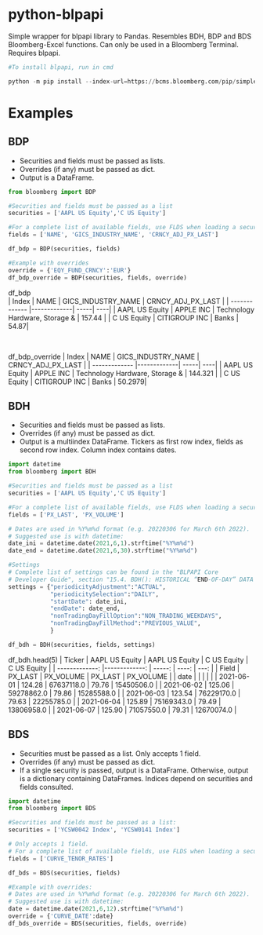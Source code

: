 # python-blpapi

Simple wrapper for blpapi library to Pandas. Resembles BDH, BDP and BDS Bloomberg-Excel functions. Can only be used in a Bloomberg Terminal. Requires blpapi.

```python
#To install blpapi, run in cmd

python -m pip install --index-url=https://bcms.bloomberg.com/pip/simple/ blpapi
```


# Examples

## BDP
+ Securities and fields must be passed as lists.
+ Overrides (if any) must be passed as dict.
+ Output is a DataFrame.


```python
from bloomberg import BDP

#Securities and fields must be passed as a list
securities = ['AAPL US Equity','C US Equity']

#For a complete list of available fields, use FLDS when loading a security in Bloomberg.
fields = ['NAME', 'GICS_INDUSTRY_NAME', 'CRNCY_ADJ_PX_LAST']

df_bdp = BDP(securities, fields)

#Example with overrides
override = {'EQY_FUND_CRNCY':'EUR'}
df_bdp_override = BDP(securities, fields, override)
```
df_bdp  
| Index          | NAME           | GICS_INDUSTRY_NAME  | CRNCY_ADJ_PX_LAST |
| -------------  |-------------| -----| ----|
| AAPL US Equity | APPLE INC        | Technology Hardware, Storage & | 157.44 |
| C US Equity    | CITIGROUP INC      |   Banks | 54.87|  

<br/>

df_bdp_override
| Index          | NAME           | GICS_INDUSTRY_NAME  | CRNCY_ADJ_PX_LAST |
| -------------  |-------------| -----| ----|
| AAPL US Equity | APPLE INC        | Technology Hardware, Storage & | 144.321 |
| C US Equity    | CITIGROUP INC      |   Banks | 50.2979| 


## BDH
+ Securities and fields must be passed as lists.
+ Overrides (if any) must be passed as dict.
+ Output is a multiindex DataFrame. Tickers as first row index, fields as second row index. Column index contains dates.

```python
import datetime
from bloomberg import BDH

#Securities and fields must be passed as a list
securities = ['AAPL US Equity','C US Equity']

#For a complete list of available fields, use FLDS when loading a security in Bloomberg.
fields = ['PX_LAST', 'PX_VOLUME']

# Dates are used in %Y%m%d format (e.g. 20220306 for March 6th 2022).
# Suggested use is with datetime:
date_ini = datetime.date(2021,6,1).strftime("%Y%m%d")
date_end = datetime.date(2021,6,30).strftime("%Y%m%d")

#Settings
# Complete list of settings can be found in the "BLPAPI Core 
# Developer Guide", section "15.4. BDH(): HISTORICAL “END-OF-DAY” DATA (STATIC)"
settings = {"periodicityAdjustment":"ACTUAL",
            "periodicitySelection":"DAILY",
            "startDate": date_ini,
            "endDate": date_end,
            "nonTradingDayFillOption":"NON_TRADING_WEEKDAYS",
            "nonTradingDayFillMethod":"PREVIOUS_VALUE",
            } 

df_bdh = BDH(securities, fields, settings)
```

df_bdh.head(5)
| Ticker          | AAPL US Equity           | AAPL US Equity  | C US Equity | C US Equity |
| -------------:   |-------------:             | -----:           | ----:        |    ---:     |
| Field | PX_LAST        | PX_VOLUME | PX_LAST | PX_VOLUME |
| date  |                |           |         |           |
| 2021-06-01  |     124.28           |     67637118.0      |     79.76    |    15450506.0       |
| 2021-06-02  |     125.06           |     59278862.0      |     79.86    |    15285588.0       |
| 2021-06-03  |     123.54           |     76229170.0      |     79.63    |    22255785.0       |
| 2021-06-04  |     125.89           |     75169343.0      |     79.49    |    13806958.0       |
| 2021-06-07  |     125.90           |     71057550.0      |     79.31    |    12670074.0       |


## BDS
+ Securities must be passed as a list. Only accepts 1 field.
+ Overrides (if any) must be passed as dict.
+ If a single security is passed, output is a DataFrame. Otherwise, output is a dictionary containing DataFrames. Indices depend on securities and fields consulted.

```python
import datetime
from bloomberg import BDS

#Securities and fields must be passed as a list:
securities = ['YCSW0042 Index', 'YCSW0141 Index']

# Only accepts 1 field.
# For a complete list of available fields, use FLDS when loading a security in Bloomberg.
fields = ['CURVE_TENOR_RATES']

df_bds = BDS(securities, fields)

#Example with overrides:
# Dates are used in %Y%m%d format (e.g. 20220306 for March 6th 2022).
# Suggested use is with datetime:
date = datetime.date(2021,6,12).strftime("%Y%m%d")
override = {'CURVE_DATE':date}
df_bds_override = BDS(securities, fields, override) 
```
